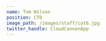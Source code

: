 ```yaml
---
name: Tom Wilson
position: CTO
image_path: /images/staff/cat6.jpg
twitter_handle: CloudCannonApp
---
```

